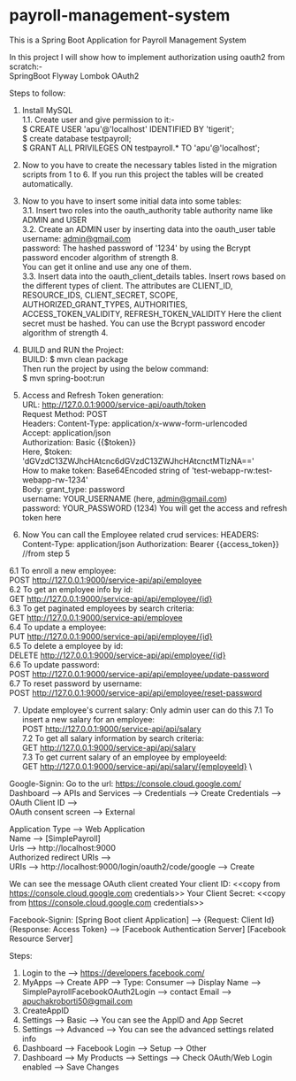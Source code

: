 # payroll-management-system
This is a Spring Boot Application for Payroll Management System

In this project I will show how to implement authorization using oauth2 from scratch:- \
SpringBoot
Flyway
Lombok
OAuth2

Steps to follow: 
1. Install MySQL \
1.1. Create user and give permission to it:- \
$ CREATE USER 'apu'@'localhost' IDENTIFIED BY 'tigerit'; \
$ create database testpayroll; \
$ GRANT ALL PRIVILEGES ON testpayroll.* TO 'apu'@'localhost'; 

2. Now to you have to create the necessary tables listed in the migration scripts from 1 to 6. 
If you run this project the tables will be created automatically. 

3. Now to you have to insert some initial data into some tables: \
3.1. Insert two roles into the oauth_authority table authority name like ADMIN and USER \
3.2. Create an ADMIN user by inserting data into the oauth_user table \
username: admin@gmail.com \
password: The hashed password of '1234' by using the Bcrypt password encoder algorithm of strength 8. \
You can get it online and use any one of them. \
3.3. Insert data into the oauth_client_details tables. Insert rows based on the different types of client. The attributes are 
CLIENT_ID, RESOURCE_IDS, CLIENT_SECRET, SCOPE, AUTHORIZED_GRANT_TYPES, AUTHORITIES, ACCESS_TOKEN_VALIDITY, REFRESH_TOKEN_VALIDITY
Here the client secret must be hashed. You can use the Bcrypt password encoder algorithm of strength 4. 

4. BUILD and RUN the Project: \
BUILD: $ mvn clean package \
Then run the project by using the below command: \
$ mvn spring-boot:run 

5. Access and Refresh Token generation: \
URL: http://127.0.0.1:9000/service-api/oauth/token \
Request Method: POST \
Headers: 
Content-Type: application/x-www-form-urlencoded \
Accept: application/json \
Authorization: Basic {{$token}} \
Here, $token: 'dGVzdC13ZWJhcHAtcnc6dGVzdC13ZWJhcHAtcnctMTIzNA==' \
How to make token: Base64Encoded string of 'test-webapp-rw:test-webapp-rw-1234' \
Body: 
grant_type: password \
username: YOUR_USERNAME (here, admin@gmail.com) \
password: YOUR_PASSWORD (1234) 
You will get the access and refresh token here

6. Now You can call the Employee related crud services:
HEADERS:
Content-Type: application/json
Authorization: Bearer {{access_token}} //from step 5

6.1 To enroll a new employee: \
POST http://127.0.0.1:9000/service-api/api/employee \
6.2 To get an employee info by id: \
GET http://127.0.0.1:9000/service-api/api/employee/{id}  
6.3 To get paginated employees by search criteria: \
GET http://127.0.0.1:9000/service-api/employee \
6.4 To update a employee: \
PUT http://127.0.0.1:9000/service-api/api/employee/{id}  
6.5 To delete a employee by id: \
DELETE http://127.0.0.1:9000/service-api/api/employee/{id} \
6.6 To update password: \
POST http://127.0.0.1:9000/service-api/api/employee/update-password \
6.7 To reset password by username: \
POST http://127.0.0.1:9000/service-api/api/employee/reset-password 

7. Update employee's current salary: Only admin user can do this
7.1 To insert a new salary for an employee: \
POST http://127.0.0.1:9000/service-api/api/salary \
7.2 To get all salary information by search criteria: \
GET http://127.0.0.1:9000/service-api/api/salary  
7.3 To get current salary of an employee by employeeId: \
GET http://127.0.0.1:9000/service-api/api/salary/{employeeId} \

Google-Signin:
Go to the url: https://console.cloud.google.com/ \
Dashboard --> APIs and Services --> Credentials --> Create Credentials --> OAuth Client ID --> \
OAuth consent screen --> External

Application Type --> Web Application \
Name --> [SimplePayroll] \
Urls --> http://localhost:9000 \
Authorized redirect URIs --> \
URIs --> http://localhost:9000/login/oauth2/code/google --> Create

We can see the message
OAuth client created
Your client ID: <<copy from https://console.cloud.google.com credentials>> 
Your Client Secret: <<copy from https://console.cloud.google.com credentials>> 


Facebook-Signin:
[Spring Boot client Application] --> {Request: Client Id} {Response: Access Token} --> [Facebook Authentication Server]
[Facebook Resource Server]

Steps:
1. Login to the --> https://developers.facebook.com/
2. MyApps --> Create APP --> Type: Consumer --> Display Name --> SimplePayrollFacebookOAuth2Login --> contact Email --> apuchakroborti50@gmail.com
3. CreateAppID
4. Settings --> Basic --> You can see the AppID and App Secret
5. Settings --> Advanced --> You can see the advanced settings related info
6. Dashboard --> Facebook Login --> Setup --> Other 
7. Dashboard --> My Products --> Settings --> Check OAuth/Web Login enabled --> Save Changes


